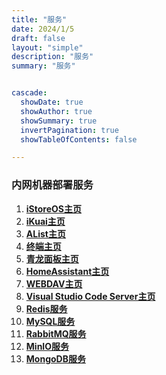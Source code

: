 ```yaml
---
title: "服务"
date: 2024/1/5
draft: false
layout: "simple"
description: "服务"
summary: "服务"


cascade:
  showDate: true
  showAuthor: true
  showSummary: true
  invertPagination: true
  showTableOfContents: false

---
```

### 内网机器部署服务

1. **[iStoreOS主页](http://home.mrning.cn "iStoreOS主页")**
2. **[iKuai主页](http://home.mrning.cn:60000 "iKuai主页")**
3. **[AList主页](http://home.mrning.cn:5244 "AList主页")**
4. **[终端主页](http://home.mrning.cn:7681 "终端主页")**
5. **[青龙面板主页](http://home.mrning.cn:5700 "青龙面板主页")**
6. **[HomeAssistant主页](http://home.mrning.cn:8123 "HomeAssistant主页")**
7. **[WEBDAV主页](http://home.mrning.cn:6086 "WEBDAV主页")**
7. **[Visual Studio Code Server主页](http://home.mrning.cn:18080 "Visual Studio Code Server主页")**
8. **[Redis服务](http://home.mrning.cn:6379 "Redis服务")**
9. **[MySQL服务](http://home.mrning.cn:3306 "MySQL服务")**
10. **[RabbitMQ服务](http://home.mrning.cn:15672 "RabbitMQ服务")**
10. **[MinIO服务](http://home.mrning.cn:9001 "MinIO服务")**
10. **[MongoDB服务](http://home.mrning.cn:27017 "MongoDB服务")**

